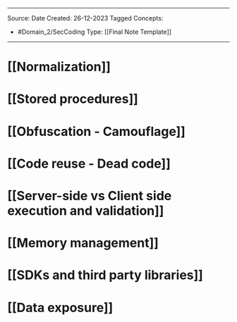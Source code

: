 - - -
Source:
Date Created:  26-12-2023
Tagged Concepts:
- #Domain_2/SecCoding 
Type: [[Final Note Template]]
- - - 


# [[Normalization]]
# [[Stored procedures]]
# [[Obfuscation - Camouflage]]
# [[Code reuse - Dead code]]
# [[Server-side vs Client side execution and validation]]
# [[Memory management]]
# [[SDKs and third party libraries]]
# [[Data exposure]]

